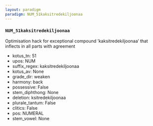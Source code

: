 ```yaml
---
layout: paradigm
paradigm: NUM_51kaksitredekiljoonaa
---
```

### ` NUM_51kaksitredekiljoonaa `

Optimisation hack for exceptional compound ’kaksitredekiljoonaa’ that inflects in all parts with agreement
* kotus_tn: 51
* upos: NUM
* suffix_regex: kaksitredekiljoonaa
* kotus_av: None
* grade_dir: weaken
* harmony: back
* possessive: False
* stem_diphthong: None
* deletion: ksitredekiljoonaa
* plurale_tantum: False
* clitics: False
* pos: NUMERAL
* stem_vowel: None
